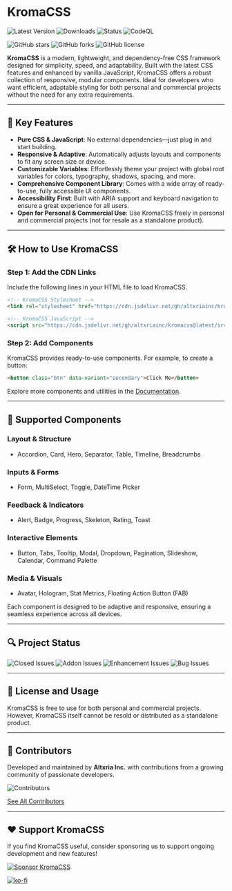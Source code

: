 # KromaCSS

![Latest Version](https://img.shields.io/github/v/release/altxriainc/kromacss)
![Downloads](https://img.shields.io/github/downloads/altxriainc/kromacss/total)
![Status](https://img.shields.io/badge/status-stable-green)
![CodeQL](https://github.com/altxriainc/kromacss/workflows/CodeQL/badge.svg)

![GitHub stars](https://img.shields.io/github/stars/altxriainc/kromacss?style=social)
![GitHub forks](https://img.shields.io/github/forks/altxriainc/kromacss?style=social)
![GitHub license](https://img.shields.io/github/license/altxriainc/kromacss)

**KromaCSS** is a modern, lightweight, and dependency-free CSS framework designed for simplicity, speed, and adaptability. Built with the latest CSS features and enhanced by vanilla JavaScript, KromaCSS offers a robust collection of responsive, modular components. Ideal for developers who want efficient, adaptable styling for both personal and commercial projects without the need for any extra requirements.

---

## 🚀 Key Features

- **Pure CSS & JavaScript**: No external dependencies—just plug in and start building.
- **Responsive & Adaptive**: Automatically adjusts layouts and components to fit any screen size or device.
- **Customizable Variables**: Effortlessly theme your project with global root variables for colors, typography, shadows, spacing, and more.
- **Comprehensive Component Library**: Comes with a wide array of ready-to-use, fully accessible UI components.
- **Accessibility First**: Built with ARIA support and keyboard navigation to ensure a great experience for all users.
- **Open for Personal & Commercial Use**: Use KromaCSS freely in personal and commercial projects (not for resale as a standalone product).

---

## 🛠️ How to Use KromaCSS

### Step 1: Add the CDN Links

Include the following lines in your HTML file to load KromaCSS.

```html
<!-- KromaCSS Stylesheet -->
<link rel="stylesheet" href="https://cdn.jsdelivr.net/gh/altxriainc/kromacss@latest/src/css/bundle.css">

<!-- KromaCSS JavaScript -->
<script src="https://cdn.jsdelivr.net/gh/altxriainc/kromacss@latest/src/js/bundle.js"></script>
```

### Step 2: Add Components

KromaCSS provides ready-to-use components. For example, to create a button:

```html
<button class="btn" data-variant="secondary">Click Me</button>
```

Explore more components and utilities in the [Documentation](https://github.com/altxriainc/kromacss/wiki).

---

## 🧩 Supported Components

### Layout & Structure
- Accordion, Card, Hero, Separator, Table, Timeline, Breadcrumbs

### Inputs & Forms
- Form, MultiSelect, Toggle, DateTime Picker

### Feedback & Indicators
- Alert, Badge, Progress, Skeleton, Rating, Toast

### Interactive Elements
- Button, Tabs, Tooltip, Modal, Dropdown, Pagination, Slideshow, Calendar, Command Palette

### Media & Visuals
- Avatar, Hologram, Stat Metrics, Floating Action Button (FAB)

Each component is designed to be adaptive and responsive, ensuring a seamless experience across all devices.

---

## 🔍 Project Status

![Closed Issues](https://img.shields.io/github/issues-closed/altxriainc/kromacss)
![Addon Issues](https://img.shields.io/github/issues/altxriainc/kromacss/addon)
![Enhancement Issues](https://img.shields.io/github/issues/altxriainc/kromacss/enhancement)
![Bug Issues](https://img.shields.io/github/issues/altxriainc/kromacss/bug)

---

## 📜 License and Usage

KromaCSS is free to use for both personal and commercial projects. However, KromaCSS itself cannot be resold or distributed as a standalone product.

---

## 🤝 Contributors

Developed and maintained by **Altxria Inc.** with contributions from a growing community of passionate developers.

![Contributors](https://contrib.rocks/image?repo=altxriainc/kromacss)

[See All Contributors](https://github.com/altxriainc/kromacss/graphs/contributors)

---

## ❤️ Support KromaCSS

If you find KromaCSS useful, consider sponsoring us to support ongoing development and new features!

[![Sponsor KromaCSS](https://img.shields.io/badge/Sponsor-KromaCSS-blue?logo=github-sponsors)](https://github.com/sponsors/altxriainc)

[![ko-fi](https://ko-fi.com/img/githubbutton_sm.svg)](https://ko-fi.com/N4N516SMZ6)
